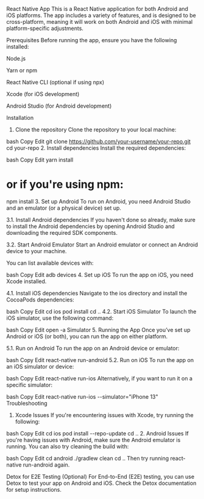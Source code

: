 React Native App
This is a React Native application for both Android and iOS platforms. The app includes a variety of features, and is designed to be cross-platform, meaning it will work on both Android and iOS with minimal platform-specific adjustments.

Prerequisites
Before running the app, ensure you have the following installed:

Node.js

Yarn or npm

React Native CLI (optional if using npx)

Xcode (for iOS development)

Android Studio (for Android development)

Installation
1. Clone the repository
Clone the repository to your local machine:

bash
Copy
Edit
git clone https://github.com/your-username/your-repo.git
cd your-repo
2. Install dependencies
Install the required dependencies:

bash
Copy
Edit
yarn install
# or if you're using npm:
npm install
3. Set up Android
To run on Android, you need Android Studio and an emulator (or a physical device) set up.

3.1. Install Android dependencies
If you haven't done so already, make sure to install the Android dependencies by opening Android Studio and downloading the required SDK components.

3.2. Start Android Emulator
Start an Android emulator or connect an Android device to your machine.

You can list available devices with:

bash
Copy
Edit
adb devices
4. Set up iOS
To run the app on iOS, you need Xcode installed.

4.1. Install iOS dependencies
Navigate to the ios directory and install the CocoaPods dependencies:

bash
Copy
Edit
cd ios
pod install
cd ..
4.2. Start iOS Simulator
To launch the iOS simulator, use the following command:

bash
Copy
Edit
open -a Simulator
5. Running the App
Once you’ve set up Android or iOS (or both), you can run the app on either platform.

5.1. Run on Android
To run the app on an Android device or emulator:

bash
Copy
Edit
react-native run-android
5.2. Run on iOS
To run the app on an iOS simulator or device:

bash
Copy
Edit
react-native run-ios
Alternatively, if you want to run it on a specific simulator:

bash
Copy
Edit
react-native run-ios --simulator="iPhone 13"
Troubleshooting
1. Xcode Issues
If you're encountering issues with Xcode, try running the following:

bash
Copy
Edit
cd ios
pod install --repo-update
cd ..
2. Android Issues
If you're having issues with Android, make sure the Android emulator is running. You can also try cleaning the build with:

bash
Copy
Edit
cd android
./gradlew clean
cd ..
Then try running react-native run-android again.

Detox for E2E Testing (Optional)
For End-to-End (E2E) testing, you can use Detox to test your app on Android and iOS. Check the Detox documentation for setup instructions.
